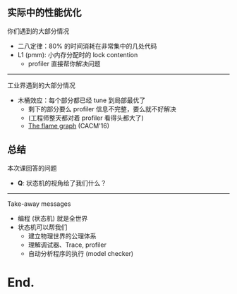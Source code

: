 ## 实际中的性能优化

你们遇到的大部分情况

- 二八定律：80% 的时间消耗在非常集中的几处代码
- L1 (pmm): 小内存分配时的 lock contention
  - profiler 直接帮你解决问题

------

工业界遇到的大部分情况

- 木桶效应：每个部分都已经 tune 到局部最优了
  - 剩下的部分要么 profiler 信息不完整，要么就不好解决
  - (工程师整天都对着 profiler 看得头都大了)
  - [The flame graph](https://cacm.acm.org/magazines/2016/6/202665-the-flame-graph/fulltext) (CACM'16)





## 总结

本次课回答的问题

- **Q**: 状态机的视角给了我们什么？

------

Take-away messages

- 编程 (状态机) 就是全世界
- 状态机可以帮我们
  - 建立物理世界的公理体系
  - 理解调试器、Trace, profiler
  - 自动分析程序的执行 (model checker)

# End.